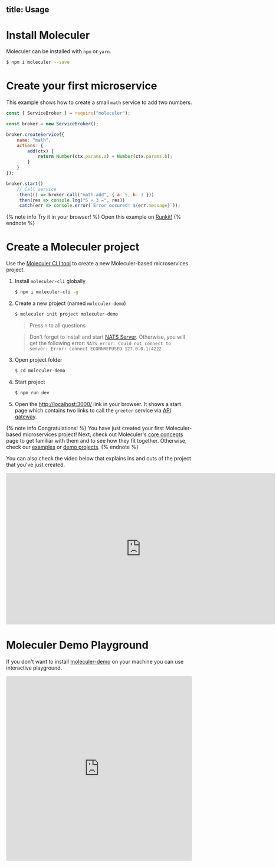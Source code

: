 title: Usage
---

# Install Moleculer

Moleculer can be installed with `npm` or `yarn`.

```bash
$ npm i moleculer --save
```

# Create your first microservice
This example shows how to create a small `math` service to add two numbers.

```js
const { ServiceBroker } = require("moleculer");

const broker = new ServiceBroker();

broker.createService({
    name: "math",
    actions: {
        add(ctx) {
            return Number(ctx.params.a) + Number(ctx.params.b);
        }
    }
});

broker.start()
    // Call service
    .then(() => broker.call("math.add", { a: 5, b: 3 }))
    .then(res => console.log("5 + 3 =", res))
    .catch(err => console.error(`Error occured! ${err.message}`));
```

{% note info Try it in your browser! %}
Open this example on [Runkit!](https://runkit.com/icebob/moleculer-usage)
{% endnote %}

# Create a Moleculer project
Use the [Moleculer CLI tool](moleculer-cli.html) to create a new Moleculer-based microservices project.

1. Install `moleculer-cli` globally
    ```bash
    $ npm i moleculer-cli -g
    ```
2. Create a new project (named `moleculer-demo`)
    ```bash
    $ moleculer init project moleculer-demo
    ```
    > Press `Y` to all questions
    
    > Don't forget to install and start [NATS Server](https://nats.io/download/nats-io/nats-server/). Otherwise, you will get the following error:
    > `NATS error. Could not connect to server: Error: connect ECONNREFUSED 127.0.0.1:4222`


3. Open project folder
    ```bash
    $ cd moleculer-demo
    ```

4. Start project
    ```bash
    $ npm run dev
    ```
5. Open the [http://localhost:3000/](http://localhost:3000/) link in your browser. It shows a start page which contains two links to call the `greeter` service via [API gateway](https://github.com/moleculerjs/moleculer-web).

{% note info Congratulations! %}
You have just created your first Moleculer-based microservices project! Next, check out Moleculer's [core concepts](concepts.html) page to get familiar with them and to see how they fit together. Otherwise, check our [examples](examples.html) or [demo projects](https://github.com/moleculerjs/moleculer-examples).
{% endnote %}

You can also check the video below that explains ins and outs of the project that you've just created.
<iframe width="730" height="410" src="https://www.youtube.com/embed/t4YR6MWrugw" frameborder="0" allow="accelerometer; autoplay; encrypted-media; gyroscope; picture-in-picture" allowfullscreen></iframe>


# Moleculer Demo Playground
If you don't want to install [moleculer-demo](usage.html#Create-a-Moleculer-project) on your machine you can use interactive playground.

<iframe src="https://codesandbox.io/embed/github/moleculerjs/sandbox-moleculer-project/tree/master/?fontsize=14" title="moleculer-project" allow="geolocation; microphone; camera; midi; vr; accelerometer; gyroscope; payment; ambient-light-sensor; encrypted-media" style="width:100%; height:500px; border:0; border-radius: 4px; overflow:hidden;" sandbox="allow-modals allow-forms allow-popups allow-scripts allow-same-origin"></iframe>